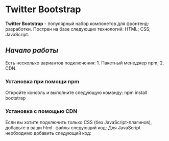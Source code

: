 # **Twitter Bootstrap**
**Twitter Bootstrap** - популярный набор компонетов для фронтенд-разработки.
 Пострен на базе следующих технологий:
HTML;
CSS;
JavaScript.
## *Начало работы*
Есть несколько вариантов подключения:
	1. Пакетный менеджер npm;
	2. CDN.
### **Установка при помощи npm**
Откройте консоль и выполните следующую команду: npm install bootstrap
### **Установка с помощью CDN**
Если вы хотите подключить только CSS (без JavaScript-плагинов), добавьте в ваши html-
файлы следующий код:
Для JavaScript необходимо добавить следующий код: 